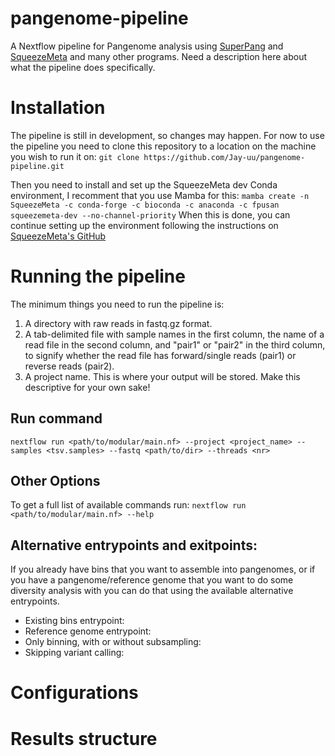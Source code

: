 # pangenome-pipeline
A Nextflow pipeline for Pangenome analysis using [SuperPang](https://github.com/fpusan/SuperPang) and [SqueezeMeta](https://github.com/jtamames/SqueezeMeta) and many other programs.
Need a description here about what the pipeline does specifically.

# Installation
The pipeline is still in development, so changes may happen.
For now to use the pipeline you need to clone this repository to a location on the machine you wish to run it on:
`git clone https://github.com/Jay-uu/pangenome-pipeline.git`

Then you need to install and set up the SqueezeMeta dev Conda environment, I recomment that you use Mamba for this:
`mamba create -n SqueezeMeta -c conda-forge -c bioconda -c anaconda -c fpusan squeezemeta-dev --no-channel-priority`
When this is done, you can continue setting up the environment following the instructions on [SqueezeMeta's GitHub](https://github.com/jtamames/SqueezeMeta?tab=readme-ov-file#3-downloading-or-building-databases)

# Running the pipeline
The minimum things you need to run the pipeline is:
1. A directory with raw reads in fastq.gz format.
2. A tab-delimited file with sample names in the first column, the name of a read file in the second column, and "pair1" or "pair2" in the third column, to signify whether the read file has forward/single reads (pair1) or reverse reads (pair2).
3. A project name. This is where your output will be stored. Make this descriptive for your own sake!

## Run command
`nextflow run <path/to/modular/main.nf> --project <project_name> --samples <tsv.samples> --fastq <path/to/dir> --threads <nr>`

## Other Options
To get a full list of available commands run:
`nextflow run <path/to/modular/main.nf> --help` 

## Alternative entrypoints and exitpoints:
If you already have bins that you want to assemble into pangenomes, or if you have a pangenome/reference genome that you want to do some diversity analysis with you can do that using the available alternative entrypoints.
 - Existing bins entrypoint:
 - Reference genome entrypoint:
 - Only binning, with or without subsampling:
 - Skipping variant calling:
# Configurations

# Results structure
